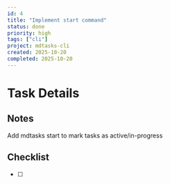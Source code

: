 ```yaml
---
id: 4
title: "Implement start command"
status: done
priority: high
tags: ["cli"]
project: mdtasks-cli
created: 2025-10-20
completed: 2025-10-20
---
```


# Task Details

## Notes
Add mdtasks start <id> to mark tasks as active/in-progress

## Checklist
- [ ] 